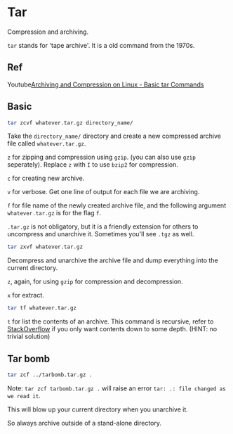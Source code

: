 # Tar

Compression and archiving.

`tar` stands for 'tape archive'. It is a old command from the 1970s.

## Ref

Youtube[Archiving and Compression on Linux - Basic tar Commands](https://www.youtube.com/watch?v=tSRlNwaUgPQ)


## Basic

```bash
tar zcvf whatever.tar.gz directory_name/
```

Take the `directory_name/` directory and create a new compressed archive file called `whatever.tar.gz`.

`z` for zipping and compression using `gzip`. (you can also use `gzip` seperately). Replace `z` with `I` to use `bzip2` for compression.

`c` for creating new archive.

`v` for verbose. Get one line of output for each file we are archiving.

`f` for file name of the newly created archive file, and the following argument `whatever.tar.gz` is for the flag `f`.

`.tar.gz` is not obligatory, but it is a friendly extension for others to uncompress and unarchive it. Sometimes you'll see `.tgz` as well.

```bash
tar zxvf whatever.tar.gz
```

Decompress and unarchive the archive file and dump everything into the current directory.

`z`, again, for using `gzip` for compression and decompression.

`x` for extract.

```bash
tar tf whatever.tar.gz
```

`t` for list the contents of an archive. This command is recursive, refer to [StackOverflow](https://stackoverflow.com/questions/2700306/listing-the-content-of-a-tar-file-or-a-directory-only-down-to-some-level) if you only want contents down to some depth. (HINT: no trivial solution)

## Tar bomb

```bash
tar zcf ../tarbomb.tar.gz .
```

Note: `tar zcf tarbomb.tar.gz .` will raise an error `tar: .: file changed as we read it`.

This will blow up your current directory when you unarchive it.

So always archive outside of a stand-alone directory.

